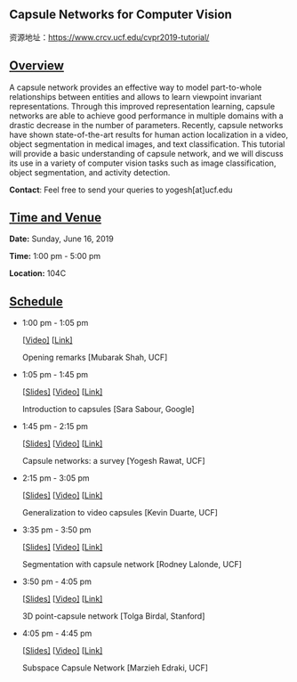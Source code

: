 ## Capsule Networks for Computer Vision

资源地址：https://www.crcv.ucf.edu/cvpr2019-tutorial/

## [Overview](https://www.crcv.ucf.edu/cvpr2019-tutorial/#overview)

A capsule network provides an effective way to model part-to-whole relationships between entities and allows to learn viewpoint invariant representations. Through this improved representation learning, capsule networks are able to achieve good performance in multiple domains with a drastic decrease in the number of parameters. Recently, capsule networks have shown state-of-the-art results for human action localization in a video, object segmentation in medical images, and text classification. This tutorial will provide a basic understanding of capsule network, and we will discuss its use in a variety of computer vision tasks such as image classification, object segmentation, and activity detection.

**Contact**: Feel free to send your queries to yogesh[at]ucf.edu

## [Time and Venue](https://www.crcv.ucf.edu/cvpr2019-tutorial/#schedule)

**Date:** Sunday, June 16, 2019

**Time:** 1:00 pm - 5:00 pm

**Location:** 104C

## [Schedule](https://www.crcv.ucf.edu/cvpr2019-tutorial/#schedule)

- 1:00 pm - 1:05 pm 

  [[Video\]](https://www.crcv.ucf.edu/cvpr2019-tutorial/videos/intro.mp4) [[Link\]](https://youtu.be/ufYLDdCH4Co)

  Opening remarks [Mubarak Shah, UCF]

- 1:05 pm - 1:45 pm

  [[Slides\]](https://www.crcv.ucf.edu/cvpr2019-tutorial/slides/intro_sara.pptx) [[Video\]](https://www.crcv.ucf.edu/cvpr2019-tutorial/videos/capsule_sara.mp4) [[Link\]](https://youtu.be/zRg3IuxaJ6I)

  Introduction to capsules [Sara Sabour, Google]

- 1:45 pm - 2:15 pm

  [[Slides\]](https://www.crcv.ucf.edu/cvpr2019-tutorial/slides/survey_yogesh.pptx) [[Video\]](https://www.crcv.ucf.edu/cvpr2019-tutorial/videos/survey_yogesh.mp4) [[Link\]](https://youtu.be/OwzsIoNr-zo)

  Capsule networks: a survey [Yogesh Rawat, UCF]

- 2:15 pm - 3:05 pm

  [[Slides\]](https://www.crcv.ucf.edu/cvpr2019-tutorial/slides/videocapsule_kevin.pptx) [[Video\]](https://www.crcv.ucf.edu/cvpr2019-tutorial/videos/kevin.mp4) [[Link\]](https://youtu.be/YjjVatilGpA)

  Generalization to video capsules [Kevin Duarte, UCF]

- 3:35 pm - 3:50 pm

  [[Slides\]](https://www.crcv.ucf.edu/cvpr2019-tutorial/slides/rodney.pptx) [[Video\]](https://www.crcv.ucf.edu/cvpr2019-tutorial/videos/rodney.mp4) [[Link\]](https://youtu.be/-fbScBdO0b4)

  Segmentation with capsule network [Rodney Lalonde, UCF]

- 3:50 pm - 4:05 pm

  [[Slides\]](https://www.crcv.ucf.edu/cvpr2019-tutorial/slides/tolga.pptx) [[Video\]](https://www.crcv.ucf.edu/cvpr2019-tutorial/videos/tolga.mp4) [[Link\]](https://youtu.be/fbhbuH9mUx0)

  3D point-capsule network [Tolga Birdal, Stanford]

- 4:05 pm - 4:45 pm

  [[Slides\]](https://www.crcv.ucf.edu/cvpr2019-tutorial/slides/marzieh.pptx) [[Video\]](https://www.crcv.ucf.edu/cvpr2019-tutorial/videos/marzieh.mp4) [[Link\]](https://youtu.be/2M0jXz1cQTM)

  Subspace Capsule Network [Marzieh Edraki, UCF]

  